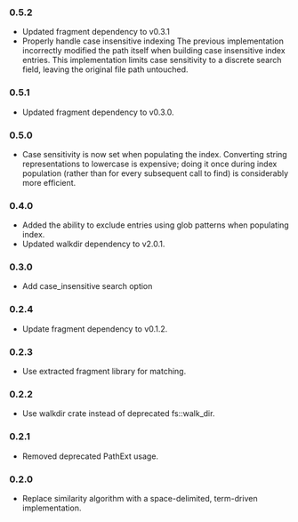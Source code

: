 ### 0.5.2

* Updated fragment dependency to v0.3.1
* Properly handle case insensitive indexing
    The previous implementation incorrectly modified the path itself when
    building case insensitive index entries. This implementation limits case
    sensitivity to a discrete search field, leaving the original file path
    untouched.

### 0.5.1

* Updated fragment dependency to v0.3.0.

### 0.5.0

* Case sensitivity is now set when populating the index. Converting string
  representations to lowercase is expensive; doing it once during index
  population (rather than for every subsequent call to find) is considerably
  more efficient.

### 0.4.0

* Added the ability to exclude entries using glob patterns when populating index.
* Updated walkdir dependency to v2.0.1.

### 0.3.0

* Add case_insensitive search option

### 0.2.4

* Update fragment dependency to v0.1.2.

### 0.2.3

* Use extracted fragment library for matching.

### 0.2.2

* Use walkdir crate instead of deprecated fs::walk_dir.

### 0.2.1

* Removed deprecated PathExt usage.

### 0.2.0

* Replace similarity algorithm with a space-delimited, term-driven implementation.
